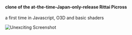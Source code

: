#### clone of the at-the-time-Japan-only-release Rittai Picross
a first time in Javascript, O3D and basic shaders

![Unexciting Screenshot](https://raw.github.com/yoiang/Rittai-Picross/master/readme.jpg)